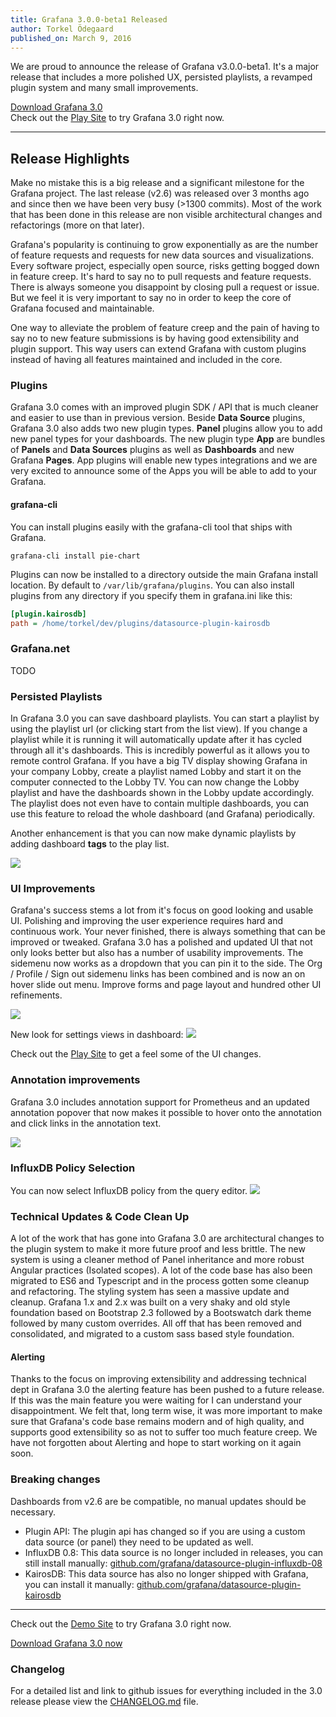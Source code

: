 ```yaml
---
title: Grafana 3.0.0-beta1 Released
author: Torkel Ödegaard
published_on: March 9, 2016
---
```


We are proud to announce the release of Grafana v3.0.0-beta1. It's a major release that includes a more polished UX,
persisted playlists, a revamped plugin system and many small improvements.

<div class="text-center">
  <a class="button secondary radius" href="/download">Download Grafana 3.0</a>

  <br>
  <span>
    Check out the <a href="http://play.grafana.org" target="_blank">Play Site</a> to try Grafana 3.0 right now.
  </span>
</div>

<hr>

## Release Highlights
Make no mistake this is a big release and a significant milestone for the Grafana project. The last release (v2.6) was
released over 3 months ago and since then we have been very busy (>1300 commits). Most of the work that has been done
in this release are non visible architectural changes and refactorings (more on that later).

Grafana's popularity is continuing to grow exponentially as are the number of feature requests and requests for new
data sources and visualizations. Every software project, especially open source, risks getting bogged down in feature creep.
It's hard to say no to pull requests and feature requests. There is always someone you disappoint by closing pull a request or issue.
But we feel it is very important to say no in order to keep the core of Grafana focused and maintainable.

One way to alleviate the problem of feature creep and the pain of having to say no to new feature submissions is by
having good extensibility and plugin support. This way users can extend Grafana with custom plugins instead
of having all features maintained and included in the core.

### Plugins
Grafana 3.0 comes with an improved plugin SDK / API that is much cleaner and easier to use than in previous version. Beside **Data Source**
plugins, Grafana 3.0 also adds two new plugin types. **Panel** plugins allow you to add new panel types for your
dashboards. The new plugin type **App** are bundles of **Panels** and **Data Sources** plugins as well as **Dashboards** and new Grafana **Pages**.
App plugins will enable new types integrations and we are very excited to announce some of the Apps you will be able to add to your Grafana.

#### grafana-cli
You can install plugins easily with the grafana-cli tool that ships with Grafana.

```
grafana-cli install pie-chart
```

Plugins can now be installed to a directory outside the main Grafana install location. By default to `/var/lib/grafana/plugins`. You
can also install plugins from any directory if you specify them in grafana.ini like this:

```ini
[plugin.kairosdb]
path = /home/torkel/dev/plugins/datasource-plugin-kairosdb
```

### Grafana.net
TODO

### Persisted Playlists
In Grafana 3.0 you can save dashboard playlists. You can start a playlist by using the playlist url (or clicking start from the list view).
If you change a playlist while it is running it will automatically update after it has cycled through all it's dashboards.
This is incredibly powerful as it allows you to remote control Grafana. If you have a big TV display showing Grafana in
your company Lobby, create a playlist named Lobby and start it on the computer connected to the Lobby TV. You can now
change the Lobby playlist and have the dashboards shown in the Lobby update accordingly. The playlist does not even
have to contain multiple dashboards, you can use this feature to reload the whole dashboard (and Grafana) periodically.

Another enhancement is that you can now make dynamic playlists by adding dashboard **tags** to the play list.

<img src="/assets/img/v3/playlists.png">

### UI Improvements
Grafana's success stems a lot from it's focus on good looking and usable UI. Polishing and improving the user
experience requires hard and continuous work. Your never finished, there is always something
that can be improved or tweaked. Grafana 3.0 has a polished and updated UI that not only looks better
but also has a number of usability improvements. The sidemenu now works as
a dropdown that you can pin it to the side. The Org / Profile / Sign out sidemenu links has been combined and is now
an on hover slide out menu. Improve forms and page layout and hundred other UI refinements.

<img src="/assets/img/v3/menu.gif">

New look for settings views in dashboard:
<img src="/assets/img/v3/dashboard_settings.png">

Check out the <a href="http://play.grafana.org" target="_blank">Play Site</a> to get a feel some of the UI changes.

### Annotation improvements
Grafana 3.0 includes annotation support for Prometheus and an updated annotation popover that now makes
it possible to hover onto the annotation and click links in the annotation text.

<img src="/assets/img/v3/annotation_links.gif">

### InfluxDB Policy Selection
You can now select InfluxDB policy from the query editor.
<img src="/assets/img/v3/influxdb_policy.png">

### Technical Updates & Code Clean Up
A lot of the work that has gone into Grafana 3.0 are architectural changes to the plugin system to make it more future proof and less brittle.
The new system is using a cleaner method of Panel inheritance and more robust Angular practices (Isolated scopes). A lot of the code base
has also been migrated to ES6 and Typescript and in the process gotten some cleanup and refactoring. The styling system has seen a
massive update and cleanup. Grafana 1.x and 2.x was built on a very shaky and old style foundation based on Bootstrap 2.3 followed by a Bootswatch dark
theme followed by many custom overrides. All off that has been removed and consolidated, and migrated to a custom sass based style foundation.

#### Alerting
Thanks to the focus on improving extensibility and addressing technical dept in Grafana 3.0 the alerting feature has been pushed to a future release.
If this was the main feature you were waiting for I can understand your disappointment. We felt that, long term wise, it was more
important to make sure that Grafana's code base remains modern and of high quality, and supports good extensibility so as not to suffer
too much feature creep. We have not forgotten about Alerting and hope to start working on it again soon.

### Breaking changes

Dashboards from v2.6 are be compatible, no manual updates should be necessary.

* Plugin API: The plugin api has changed so if you are using a custom data source (or panel) they need to be updated as well.
* InfluxDB 0.8: This data source is no longer included in releases, you can still install manually: [github.com/grafana/datasource-plugin-influxdb-08](https://github.com/grafana/datasource-plugin-influxdb-08)
* KairosDB: This data source has also no longer shipped with Grafana, you can install it manually: [github.com/grafana/datasource-plugin-kairosdb](https://github.com/grafana/datasource-plugin-kairosdb)

<hr>

Check out the [Demo Site](http://play.grafana.org) to try Grafana 3.0 right now.

<div class="text-center">
  <a class="button secondary radius" href="/download">Download Grafana 3.0 now</a>
</div>

### Changelog
For a detailed list and link to github issues for everything included in the 3.0 release please
view the [CHANGELOG.md](https://github.com/grafana/grafana/blob/master/CHANGELOG.md) file.


